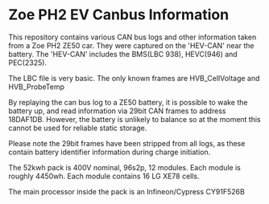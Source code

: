 # Zoe PH2 EV Canbus Information
 
This repository contains various CAN bus logs and other information taken from a Zoe PH2 ZE50 car. They were captured on the 'HEV-CAN' near the battery. The 'HEV-CAN' includes the BMS(LBC 938), HEVC(946) and PEC(2325).

The LBC file is very basic. The only known frames are HVB_CellVoltage and HVB_ProbeTemp

By replaying the can bus log to a ZE50 battery, it is possible to wake the battery up, and read information via 29bit CAN frames to address 18DAF1DB. However, the battery is unlikely to balance so at the moment this cannot be used for reliable static storage.

Please note the 29bit frames have been stripped from all logs, as these contain battery identifier information during charge initiation.

The 52kwh pack is 400V nominal, 96s2p, 12 modules. Each module is roughly 4450wh. Each module contains 16 LG XE78 cells.

The main processor inside the pack is an Infineon/Cypress CY91F526B
